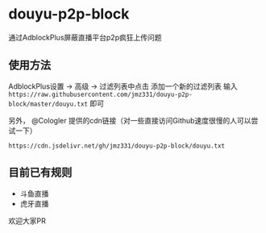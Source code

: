 # douyu-p2p-block
通过AdblockPlus屏蔽直播平台p2p疯狂上传问题

## 使用方法
AdblockPlus设置 -> 高级 -> 过滤列表中点击 添加一个新的过滤列表
输入 `https://raw.githubusercontent.com/jmz331/douyu-p2p-block/master/douyu.txt` 即可

另外， @Cologler 提供的cdn链接（对一些直接访问Github速度很慢的人可以尝试一下）

`https://cdn.jsdelivr.net/gh/jmz331/douyu-p2p-block/douyu.txt`

## 目前已有规则
- 斗鱼直播
- 虎牙直播

欢迎大家PR
